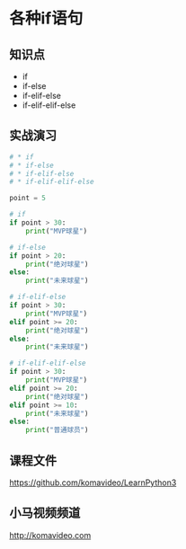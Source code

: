 各种if语句
==========

## 知识点

* if
* if-else
* if-elif-else
* if-elif-elif-else

## 实战演习

~~~python
# * if
# * if-else
# * if-elif-else
# * if-elif-elif-else

point = 5

# if
if point > 30:
    print("MVP球星")

# if-else
if point > 20:
    print("绝对球星")
else:
    print("未来球星")

# if-elif-else
if point > 30:
    print("MVP球星")
elif point >= 20:
    print("绝对球星")
else:
    print("未来球星")

# if-elif-elif-else
if point > 30:
    print("MVP球星")
elif point >= 20:
    print("绝对球星")
elif point >= 10:
    print("未来球星")
else:
    print("普通球员")
~~~

## 课程文件

https://github.com/komavideo/LearnPython3

## 小马视频频道

http://komavideo.com

